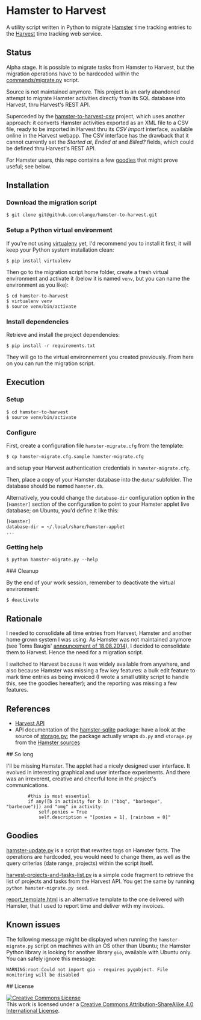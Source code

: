 # Hamster to Harvest

A utility script written in Python to migrate [Hamster](http://projecthamster.wordpress.com/about/) time tracking entries to the [Harvest](https://www.getharvest.com) time tracking web service.

## Status

Alpha stage. It is possible to migrate tasks from Hamster to Harvest, but the migration
operations have to be hardcoded within the [commands/migrate.py](commands/migrate.py) script.

Source is not maintained anymore. This project is an early abandoned attempt to migrate Hamster activities directly
from its SQL database into Harvest, thru Harvest's REST API.

Superceded by the [hamster-to-harvest-csv](https://github.com/olange/hamster-to-harvest-csv)
project, which uses another approach: it converts Hamster activities exported as an XML file
to a CSV file, ready to be imported in Harvest thru its _CSV Import_ interface, available
online in the Harvest webapp. The CSV interface has the drawback that it cannot currently
set the _Started at_, _Ended at_ and _Billed?_ fields, which could be defined thru
Harvest's REST API.

For Hamster users, this repo contains a few [goodies](./goodies/) that might prove useful; see below.

## Installation

### Download the migration script

    $ git clone git@github.com:olange/hamster-to-harvest.git

### Setup a Python virtual environment

If you're not using [virtualenv](http://docs.python-guide.org/en/latest/dev/virtualenvs/) yet, I'd recommend you to install it first; it will keep your Python system installation clean:

    $ pip install virtualenv

Then go to the migration script home folder, create a fresh virtual environment and activate it (below it is named `venv`, but you can name the environment as you like):

    $ cd hamster-to-harvest
    $ virtualenv venv
    $ source venv/bin/activate

### Install dependencies

Retrieve and install the project dependencies:

    $ pip install -r requirements.txt

They will go to the virtual environnement you created previously. From here on you can run the migration script.

## Execution

### Setup

    $ cd hamster-to-harvest
    $ source venv/bin/activate

### Configure

First, create a configuration file `hamster-migrate.cfg` from the template:

    $ cp hamster-migrate.cfg.sample hamster-migrate.cfg

and setup your Harvest authentication credentials in `hamster-migrate.cfg`.

Then, place a copy of your Hamster database into the `data/` subfolder. The database should be named `hamster.db`.

Alternatively, you could change the `database-dir` configuration option in the `[Hamster]` section of the configuration to point to your Hamster applet live database; on Ubuntu, you'd define it like this:

    [Hamster]
    database-dir = ~/.local/share/hamster-applet
    ...

### Getting help

    $ python hamster-migrate.py --help

### Cleanup

By the end of your work session, remember to deactivate the virtual environment:

    $ deactivate

## Rationale

I needed to consolidate all time entries from Harvest, Hamster and another home grown
system I was using. As Hamster was not maintained anymore (see Toms Bauģis' [announcement
of 18.08.2014](https://github.com/projecthamster/hamster/blob/9aa618b023f89684526dfd816ef8aeabdce360bf/README.textile)),
I decided to consolidate them to Harvest. Hence the need for a migration script.

I switched to Harvest because it was widely available from anywhere, and also because Hamster was missing a few key features: a bulk edit feature to mark time entries as being invoiced (I wrote a small utility script to handle this, see the goodies hereafter); and the reporting was missing a few features.

## References

* [Harvest API](https://github.com/harvesthq/api)
* API documentation of the [hamster-sqlite](https://pypi.python.org/pypi/hamster-sqlite/0.3) package: have a look at the source of [storage.py](https://github.com/projecthamster/hamster/blob/master/src/hamster/storage/storage.py); the package actually wraps `db.py` and `storage.py` from the [Hamster sources](https://github.com/projecthamster/hamster/tree/master/src/hamster/storage)

## So long

I'll be missing Hamster. The applet had a nicely designed user interface. It evolved
in interesting graphical and user interface experiments. And there was an irreverent,
creative and cheerful tone in the project's communications.

````
        #this is most essential
        if any([b in activity for b in ("bbq", "barbeque", "barbecue")]) and "omg" in activity:
            self.ponies = True
            self.description = "[ponies = 1], [rainbows = 0]"
````

## Goodies

[hamster-update.py](goodies/hamster-update.py) is a script that rewrites tags on Hamster facts. The operations are hardcoded, you would need to change them, as well as the query criterias (date range, projects) within the script itself.

[harvest-projects-and-tasks-list.py](goodies/harvest-projects-and-tasks-list.py) is a simple code fragment to retrieve the list of projects and tasks from the Harvest API. You get the same by running `python hamster-migrate.py seed`.

[report_template.html](goodies/report_template.html) is an alternative template to the one delivered with Hamster, that I used to report time and deliver with my invoices.

## Known issues

The following message might be displayed when running the `hamster-migrate.py` script on machines with an OS other than Ubuntu; the Hamster Python library is looking for another library `gio`, available with Ubuntu only. You can safely ignore this message:

````
WARNING:root:Could not import gio - requires pygobject. File monitoring will be disabled
````

## License

<a rel="license" href="http://creativecommons.org/licenses/by-sa/4.0/"><img alt="Creative Commons License" style="border-width:0" src="https://i.creativecommons.org/l/by-sa/4.0/88x31.png" /></a><br />
This work is licensed under a <a rel="license" href="http://creativecommons.org/licenses/by-sa/4.0/">Creative Commons Attribution-ShareAlike 4.0 International License</a>.
